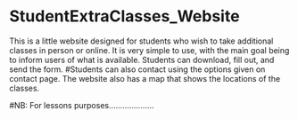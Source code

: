 # StudentExtraClasses_Website

This is a little website designed for students who wish to take additional classes in person or online. 
It is very simple to use, with the main goal being to inform users of what is available.
Students can download, fill out, and send the form.
#Students can also contact using the options given on contact page.
The website also has a map that shows the locations of the classes.

#NB: For lessons purposes....................

